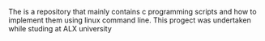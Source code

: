 The is a repository that mainly contains c programming scripts and how to implement them using linux command line. This progect was undertaken while studing at ALX university
